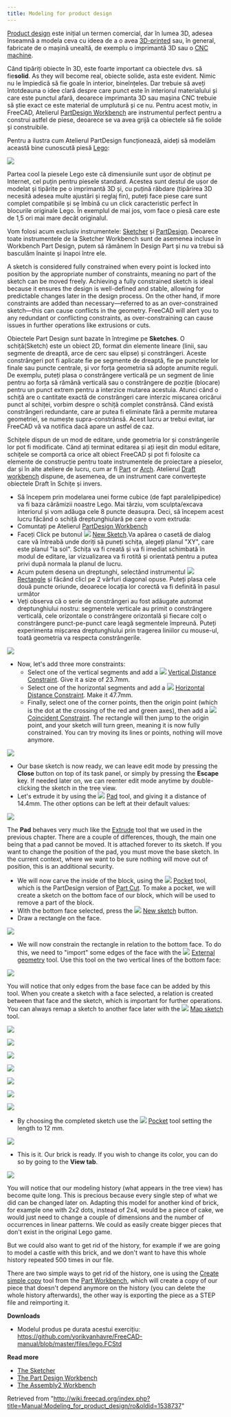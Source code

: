 ```yaml
---
title: Modeling for product design
---
```


[Product design](https://en.wikipedia.org/wiki/Product_design) este inițial un termen comercial, dar în lumea 3D, adesea înseamnă a modela ceva cu ideea de a o avea [3D-printed](https://en.wikipedia.org/wiki/3D_printing)
sau, în general, fabricate de o mașină unealtă, de exemplu o imprimantă 3D sau o [CNC machine](https://en.wikipedia.org/wiki/Numerical_control).

Când tipăriți obiecte în 3D, este foarte important ca obiectele dvs. să fie**solid**. As they will become real, obiecte solide, asta este evident. Nimic nu le împiedică să fie goale în interior, bineînțeles. Dar trebuie să aveți întotdeauna o idee clară despre care punct este în interiorul materialului și care este punctul afară, deoarece imprimanta 3D sau mașina CNC trebuie să știe exact ce este material de umplutură și ce nu. Pentru acest motiv, in FreeCAD, Atelierul [PartDesign Workbench](/PartDesign_Workbench "PartDesign Workbench") are instrumentul perfect pentru a construi astfel de piese, deoarece se va avea grijă ca obiectele să fie solide și construibile.

Pentru a ilustra cum Atelierul PartDesign funcționează, aideți să modelăm această bine cunoscută piesă [Lego](https://en.wikipedia.org/wiki/Lego):

![](/images/FreeCAD_Exercise1_RedBrick.png)

Partea cool la ​​piesele Lego este că dimensiunile sunt ușor de obținut pe Internet, cel puțin pentru piesele standard. Acestea sunt destul de ușor de modelat și tipărite pe o imprimantă 3D și, cu puțină răbdare (tipărirea 3D necesită adesea multe ajustări și reglaj fin), puteți face piese care sunt complet compatibile și se îmbină cu un click caracteristic perfect în blocurile originale Lego. În exemplul de mai jos, vom face o piesă care este de 1,5 ori mai mare decât originalul.

Vom folosi acum exclusiv instrumentele: [Sketcher](/Sketcher_Workbench "Sketcher Workbench") și [PartDesign](/PartDesign_Workbench "PartDesign Workbench"). Deoarece toate instrumentele de la Sketcher Workbench sunt de asemenea incluse în Workbench Part Design, putem să rămânem în Design Part și nu va trebui să basculăm înainte și înapoi între ele.

A sketch is considered fully constrained when every point is locked into position by the appropriate number of constraints, meaning no part of the sketch can be moved freely. Achieving a fully constrained sketch is ideal because it ensures the design is well-defined and stable, allowing for predictable changes later in the design process. On the other hand, if more constraints are added than necessary—referred to as an over-constrained sketch—this can cause conflicts in the geometry. FreeCAD will alert you to any redundant or conflicting constraints, as over-constraining can cause issues in further operations like extrusions or cuts.

Obiectele Part Design sunt bazate în întregime pe **Sketches**. O schiță(Sketch) este un obiect 2D, format din elemente lineare (linii, sau segmente de dreaptă, arce de cerc sau elipse) și constrângeri. Aceste constrângeri pot fi aplicate fie pe segmente de dreaptă, fie pe punctele lor finale sau puncte centrale, și vor forța geometria să adopte anumite reguli. De exemplu, puteți plasa o constrângere verticală pe un segment de linie pentru ao forța să rămână verticală sau o constrângere de poziție (blocare) pentru un punct extrem pentru a interzice mutarea acestuia. Atunci când o schiță are o cantitate exactă de constrângeri care interzic mișcarea oricărui punct al schiței, vorbim despre o schiță complet constrânsă. Când există constrângeri redundante, care ar putea fi eliminate fără a permite mutarea geometriei, se numește supra-constrânsă. Acest lucru ar trebui evitat, iar FreeCAD vă va notifica dacă apare un astfel de caz.

Schițele dispun de un mod de editare, unde geometria lor și constrângerile lor pot fi modificate. Când ați terminat editarea și ați ieșit din modul editare, schițele se comportă ca orice alt obiect FreeCAD și pot fi folosite ca elemente de construcție pentru toate instrumentele de proiectare a pieselor, dar și în alte ateliere de lucru, cum ar fi [Part](/Part_Workbench "Part Workbench") or [Arch](/Arch_Workbench "Arch Workbench"). Atelierul [Draft workbench](/Draft_Workbench "Draft Workbench") dispune, de asemenea, de un instrument care convertește obiectele Draft în Schițe și invers.

- Să începem prin modelarea unei forme cubice (de fapt paralelipipedice) va fi baza cărămizii noastre Lego. Mai târziu, vom sculpta/excava interiorul și vom adăuga cele 8 puncte deasupra. Deci, să începem acest lucru făcând o schiță dreptunghiulară pe care o vom extruda:
- Comuntați pe Atelierul [PartDesign Workbench](/PartDesign_Workbench "PartDesign Workbench")
- Faceți Click pe butonul ![](/images/Sketcher_NewSketch.png) [New Sketch](/Sketcher_NewSketch "Sketcher NewSketch").Va apărea o casetă de dialog care vă întreabă unde doriți să puneți schița, alegeți planul "XY", care este planul "la sol". Schița va fi creată și va fi imediat schimbată în modul de editare, iar vizualizarea va fi rotită și orientată pentru a putea privi după normala la planul de lucru.
- Acum putem desena un dreptunghi, selectând instrumentul ![](/images/Sketcher_CreateRectangle.png) [Rectangle](/Sketcher_CreateRectangle/ro "Sketcher CreateRectangle/ro") și făcând clicl pe 2 vârfuri diagonal opuse. Puteți plasa cele două puncte oriunde, deoarece locația lor corectă va fi definită în pasul următor
- Veți observa că o serie de constrângeri au fost adăugate automat dreptunghiului nostru: segmentele verticale au primit o constrângere verticală, cele orizontale o constrângere orizontală și fiecare colț o constrângere punct-pe-punct care leagă segmentele împreună. Puteți experimenta mișcarea dreptunghiului prin tragerea liniilor cu mouse-ul, toată geometria va respecta constrângerile.

![](/images/FreeCAD_Exercise1_re_UC.png)

- Now, let's add three more constraints:
  - Select one of the vertical segments and add a ![](/images/Sketcher_ConstrainDistanceY.png) [Vertical Distance Constraint](/Sketcher_ConstrainDistanceY "Sketcher ConstrainDistanceY"). Give it a size of 23.7mm.
  - Select one of the horizontal segments and add a ![](/images/Sketcher_ConstrainDistanceX.png) [Horizontal Distance Constraint](/Sketcher_ConstrainDistanceX "Sketcher ConstrainDistanceX"). Make it 47.7mm.
  - Finally, select one of the corner points, then the origin point (which is the dot at the crossing of the red and green axes), then add a ![](/images/Sketcher_ConstrainCoincident.png) [Coincident Constraint](/Sketcher_ConstrainCoincident "Sketcher ConstrainCoincident"). The rectangle will then jump to the origin point, and your sketch will turn green, meaning it is now fully constrained. You can try moving its lines or points, nothing will move anymore.

![](/images/FreeCAD_Exercise1_re.png)

- Our base sketch is now ready, we can leave edit mode by pressing the **Close** button on top of its task panel, or simply by pressing the **Escape** key. If needed later on, we can reenter edit mode anytime by double-clicking the sketch in the tree view.
- Let's extrude it by using the ![](/images/PartDesign_Pad.png) [Pad](/PartDesign_Pad "PartDesign Pad") tool, and giving it a distance of 14.4mm. The other options can be left at their default values:

![](/images/FreeCAD_Exercise1_padding.png)

The **Pad** behaves very much like the [Extrude](/Part_Extrude "Part Extrude") tool that we used in the previous chapter. There are a couple of differences, though, the main one being that a pad cannot be moved. It is attached forever to its sketch. If you want to change the position of the pad, you must move the base sketch. In the current context, where we want to be sure nothing will move out of position, this is an additional security.

- We will now carve the inside of the block, using the ![](/images/PartDesign_Pocket.png) [Pocket](/PartDesign_Pocket "PartDesign Pocket") tool, which is the PartDesign version of [Part Cut](/Part_Cut "Part Cut"). To make a pocket, we will create a sketch on the bottom face of our block, which will be used to remove a part of the block.
- With the bottom face selected, press the ![](/images/Sketcher_NewSketch.png) [New sketch](/Sketcher_NewSketch "Sketcher NewSketch") button.
- Draw a rectangle on the face.

![](/images/FreeCAD_Exercise1_TopFaceSketch.png)

- We will now constrain the rectangle in relation to the bottom face. To do this, we need to "import" some edges of the face with the ![](/images/Sketcher_External.png) [External geometry](/Sketcher_External "Sketcher External") tool. Use this tool on the two vertical lines of the bottom face:

![](/images/FreeCAD_Exercise1_topCylPad.png)

You will notice that only edges from the base face can be added by this tool. When you create a sketch with a face selected, a relation is created between that face and the sketch, which is important for further operations. You can always remap a sketch to another face later with the ![](/images/Sketcher_MapSketch.png) [Map sketch](/Sketcher_MapSketch "Sketcher MapSketch") tool.

![](/images/FreeCAD_Exercise1_topPattern.png)

![](/images/Exercise_lego_07.jpg)

![](/images/FreeCAD_Exercise1_BottomRec.png)

![](/images/Exercise_lego_08.jpg)

![](/images/FreeCAD_Exercise1_BottomOuterCirc.png)

![](/images/Exercise_lego_09.jpg)

![](/images/FreeCAD_Exercise1_bottomSketchCom.png)

- By choosing the completed sketch use the ![](/images/PartDesign_Pocket.svg) [Pocket](/PartDesign_Pocket "PartDesign Pocket") tool setting the length to 12 mm.

![](/images/FreeCAD_Exercise1_BottomPad.png)

- This is it. Our brick is ready. If you wish to change its color, you can do so by going to the **View tab**.

![](/images/FreeCAD_Exercise1_redBrick2.png)

You will notice that our modeling history (what appears in the tree view) has become quite long. This is precious because every single step of what we did can be changed later on. Adapting this model for another kind of brick, for example one with 2x2 dots, instead of 2x4, would be a piece of cake, we would just need to change a couple of dimensions and the number of occurrences in linear patterns. We could as easily create bigger pieces that don't exist in the original Lego game.

But we could also want to get rid of the history, for example if we are going to model a castle with this brick, and we don't want to have this whole history repeated 500 times in our file.

There are two simple ways to get rid of the history, one is using the [Create simple copy](/Part_SimpleCopy "Part SimpleCopy") tool from the [Part Workbench](/Part_Workbench "Part Workbench"), which will create a copy of our piece that doesn't depend anymore on the history (you can delete the whole history afterwards), the other way is exporting the piece as a STEP file and reimporting it.

**Downloads**

- Modelul produs pe durata acestui exercițiu: <https://github.com/yorikvanhavre/FreeCAD-manual/blob/master/files/lego.FCStd>

**Read more**

- [The Sketcher](/Sketcher_Workbench "Sketcher Workbench")
- [The Part Design Workbench](/PartDesign_Workbench "PartDesign Workbench")
- [The Assembly2 Workbench](https://github.com/hamish2014/FreeCAD_assembly2)

Retrieved from "<http://wiki.freecad.org/index.php?title=Manual:Modeling_for_product_design/ro&oldid=1538737>"
